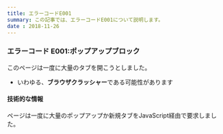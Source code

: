 ```yaml
---
title: エラーコードE001
summary: この記事では、エラーコードE001について説明します。
date : 2018-11-26
---
```

### エラーコード E001:ポップアップブロック
このページは一度に大量のタブを開こうとしました。

- いわゆる、**ブラウザクラッシャー**である可能性があります

#### 技術的な情報
ページは一度に大量のポップアップか新規タブをJavaScript経由で要求しました。